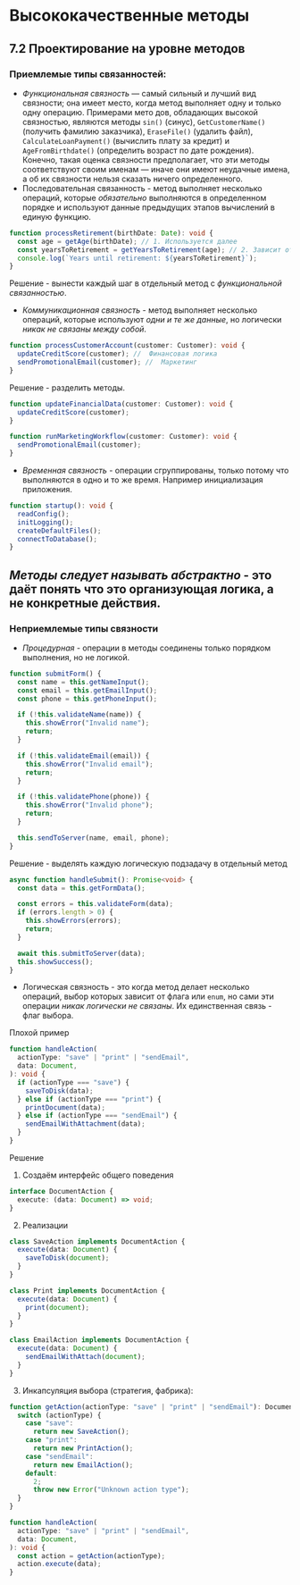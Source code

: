 # Высококачественные методы

## 7.2 Проектирование на уровне методов

### Приемлемые типы связанностей:

- _Функциональная связность_ — самый сильный и лучший вид связности; она имеет место,
  когда метод выполняет одну и только одну операцию. Примерами мето
  дов, обладающих высокой связностью, являются методы `sin()` (синус), `GetCustomerName()` (получить фамилию заказчика),
  `EraseFile()` (удалить файл), `CalculateLoanPayment()` (вычислить плату за кредит)
  и `AgeFromBirthdate()` (определить возраст по дате рождения). Конечно, такая оценка связности предполагает, что эти
  методы соответствуют своим именам — иначе они имеют неудачные имена, а об
  их связности нельзя сказать ничего определенного.
- Последовательная связанность - метод выполняет несколько операций, которые _обязательно_ выполняются в определенном
  порядке и используют данные предыдущих этапов вычислений в единую функцию.

```typescript
function processRetirement(birthDate: Date): void {
  const age = getAge(birthDate); // 1. Используется далее
  const yearsToRetirement = getYearsToRetirement(age); // 2. Зависит от предыдущего
  console.log(`Years until retirement: ${yearsToRetirement}`);
}
```

Решение - вынести каждый шаг в отдельный метод с _функциональной связанностью_.

- _Коммуникационная связность_ - метод выполняет несколько операций, которые используют _одни и те же данные_, но
  логически _никак не связаны между собой_.

```typescript
function processCustomerAccount(customer: Customer): void {
  updateCreditScore(customer); //  Финансовая логика
  sendPromotionalEmail(customer); //  Маркетинг
}
```

Решение - разделить методы.

```typescript
function updateFinancialData(customer: Customer): void {
  updateCreditScore(customer);
}

function runMarketingWorkflow(customer: Customer): void {
  sendPromotionalEmail(customer);
}
```

- _Временная связность_ - операции сгруппированы, только потому что выполняются в одно и то же время. Например
  инициализация приложения.

```typescript
function startup(): void {
  readConfig();
  initLogging();
  createDefaultFiles();
  connectToDatabase();
}
```

## _Методы следует называть абстрактно_ - это даёт понять что это организующая логика, а не конкретные действия.

### Неприемлемые типы связности

- _Процедурная_ - операции в методы соединены только порядком выполнения, но не логикой.

```typescript
function submitForm() {
  const name = this.getNameInput();
  const email = this.getEmailInput();
  const phone = this.getPhoneInput();

  if (!this.validateName(name)) {
    this.showError("Invalid name");
    return;
  }

  if (!this.validateEmail(email)) {
    this.showError("Invalid email");
    return;
  }

  if (!this.validatePhone(phone)) {
    this.showError("Invalid phone");
    return;
  }

  this.sendToServer(name, email, phone);
}
```

Решение - выделять каждую логическую подзадачу в отдельный метод

```typescript
async function handleSubmit(): Promise<void> {
  const data = this.getFormData();

  const errors = this.validateForm(data);
  if (errors.length > 0) {
    this.showErrors(errors);
    return;
  }

  await this.submitToServer(data);
  this.showSuccess();
}
```

- Логическая связность - это когда метод делает несколько операций, выбор которых зависит от флага или `enum`, но сами
  эти операции _никак логически не связаны_.
  Их единственная связь - флаг выбора.

Плохой пример

```typescript
function handleAction(
  actionType: "save" | "print" | "sendEmail",
  data: Document,
): void {
  if (actionType === "save") {
    saveToDisk(data);
  } else if (actionType === "print") {
    printDocument(data);
  } else if (actionType === "sendEmail") {
    sendEmailWithAttachment(data);
  }
}
```

Решение

1. Создаём интерфейс общего поведения

```typescript
interface DocumentAction {
  execute: (data: Document) => void;
}
```

2. Реализации

```typescript
class SaveAction implements DocumentAction {
  execute(data: Document) {
    saveToDisk(document);
  }
}

class Print implements DocumentAction {
  execute(data: Document) {
    print(document);
  }
}

class EmailAction implements DocumentAction {
  execute(data: Document) {
    sendEmailWithAttach(document);
  }
}
```

3. Инкапсуляция выбора (стратегия, фабрика):

```typescript
function getAction(actionType: "save" | "print" | "sendEmail"): DocumentAction {
  switch (actionType) {
    case "save":
      return new SaveAction();
    case "print":
      return new PrintAction();
    case "sendEmail":
      return new EmailAction();
    default:
      2;
      throw new Error("Unknown action type");
  }
}
```

```typescript
function handleAction(
  actionType: "save" | "print" | "sendEmail",
  data: Document,
): void {
  const action = getAction(actionType);
  action.execute(data);
}
```
